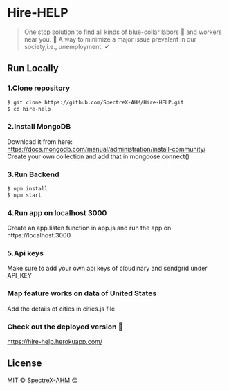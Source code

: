 # Hire-HELP 
> One stop solution to find all kinds of blue-collar labors 👷 and workers near you. 🌄 A way to minimize a major issue prevalent in our society,i.e., unemployment. ✔

## Run Locally

### 1.Clone repository 

```sh
$ git clone https://github.com/SpectreX-AHM/Hire-HELP.git
$ cd hire-help
```

### 2.Install MongoDB

Download it from here: https://docs.mongodb.com/manual/administration/install-community/  
Create your own collection and add that in mongoose.connect()

### 3.Run Backend
```a
$ npm install  
$ npm start
```

### 4.Run app on localhost 3000
Create an app.listen function in app.js and run the app on https://localhost:3000

### 5.Api keys
Make sure to add your own api keys of cloudinary and sendgrid under API_KEY

### Map feature works on data of United States  
Add the details of cities in cities.js file

### Check out the deployed version 🤘
https://hire-help.herokuapp.com/

## License

MIT © [SpectreX-AHM](https://github.com/SpectreX-AHM) 😊

